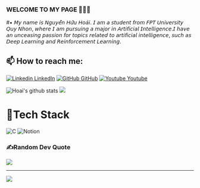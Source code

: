### WELCOME TO MY PAGE 👋👋👋
#▪️ 𝘔𝘺 𝘯𝘢𝘮𝘦 𝘪𝘴 𝘕𝘨𝘶𝘺𝘦̂̃𝘯 𝘏𝘶̛̃𝘶 𝘏𝘰𝘢̀𝘪. 𝘐 𝘢𝘮 𝘢 𝘴𝘵𝘶𝘥𝘦𝘯𝘵 𝘧𝘳𝘰𝘮 𝘍𝘗𝘛 𝘜𝘯𝘪𝘷𝘦𝘳𝘴𝘪𝘵𝘺 𝘘𝘶𝘺 𝘕𝘩𝘰𝘯, 𝘸𝘩𝘦𝘳𝘦 𝘐 𝘢𝘮 𝘱𝘶𝘳𝘴𝘶𝘪𝘯𝘨 𝘢 𝘮𝘢𝘫𝘰𝘳 𝘪𝘯 𝘈𝘳𝘵𝘪𝘧𝘪𝘤𝘪𝘢𝘭 𝘐𝘯𝘵𝘦𝘭𝘭𝘪𝘨𝘦𝘯𝘤𝘦.𝘐 𝘩𝘢𝘷𝘦 𝘢𝘯 𝘶𝘯𝘤𝘦𝘢𝘴𝘪𝘯𝘨 𝘱𝘢𝘴𝘴𝘪𝘰𝘯 𝘧𝘰𝘳 𝘵𝘰𝘱𝘪𝘤𝘴 𝘳𝘦𝘭𝘢𝘵𝘦𝘥 𝘵𝘰 𝘢𝘳𝘵𝘪𝘧𝘪𝘤𝘪𝘢𝘭 𝘪𝘯𝘵𝘦𝘭𝘭𝘪𝘨𝘦𝘯𝘤𝘦, 𝘴𝘶𝘤𝘩 𝘢𝘴 𝘋𝘦𝘦𝘱 𝘓𝘦𝘢𝘳𝘯𝘪𝘯𝘨 𝘢𝘯𝘥 𝘙𝘦𝘪𝘯𝘧𝘰𝘳𝘤𝘦𝘮𝘦𝘯𝘵 𝘓𝘦𝘢𝘳𝘯𝘪𝘯𝘨.
## 📫 How to reach me: 

[![Linkedin](https://i.stack.imgur.com/gVE0j.png) LinkedIn](https://www.linkedin.com/in/rubyhill/)   [![GitHub](https://i.stack.imgur.com/tskMh.png) GitHub](https://github.com/Ruby-Hill)   [![Youtube](https://github.com/uvipen/introduction/blob/main/Youtube.png) Youtube](https://www.youtube.com/channel/UC9NajWbUR6bOAQ4WZLh6J8A)


![Hoai's github stats](https://github-readme-stats-git-masterrstaa-rickstaa.vercel.app/api?username=Ruby-Hill&show_icons=true&theme=tokyonight&hide=contribs,prs,issues)
![](https://github-readme-streak-stats.herokuapp.com/?user=Ruby-Hill&theme=radical&hide_border=false)<br/>

# 🥇Tech Stack
![C](https://img.shields.io/badge/c-%2300599C.svg?style=plastic&logo=c&logoColor=white) ![Notion](https://img.shields.io/badge/Notion-%23000000.svg?style=plastic&logo=notion&logoColor=white)

### ✍️Random Dev Quote
![](https://quotes-github-readme.vercel.app/api?type=horizontal&theme=radical)

---
[![](https://visitcount.itsvg.in/api?id=Ruby-Hill&icon=0&color=0)](https://visitcount.itsvg.in)
